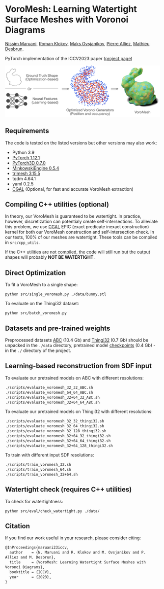 # VoroMesh: Learning Watertight Surface Meshes with Voronoi Diagrams
[Nissim Maruani](https://nissmar.github.io), [Roman Klokov](https://scholar.google.ru/citations?user=LzkFOcoAAAAJ&hl=ru), [Maks Ovsjanikov](https://www.lix.polytechnique.fr/~maks/), [Pierre Alliez](https://team.inria.fr/titane/pierre-alliez/), [Mathieu Desbrun](https://pages.saclay.inria.fr/mathieu.desbrun/).


PyTorch implementation of the ICCV2023 paper ([project page](https://nissmar.github.io/voromesh.github.io/))



<img src='banner.png' />

## Requirements

The code is tested on the listed versions but other versions may also work:

- Python 3.9
- [PyTorch 1.12.1](https://pytorch.org/get-started/locally/)
- [PyTorch3D 0.7.0](https://github.com/facebookresearch/pytorch3d/blob/main/INSTALL.md)
- [MinkowskiEngine 0.5.4](https://github.com/NVIDIA/MinkowskiEngine#anaconda)
- [trimesh 3.15.5](https://trimsh.org/install.html)
- tqdm 4.64.1
- yaml 0.2.5
- [CGAL](https://www.cgal.org) (Optional, for fast and accurate VoroMesh extraction)

## Compiling C++ utilities (optional)

In theory, our VoroMesh is guaranteed to be watertight. In practice, however, discretization can potentialy create self-intersections. To alleviate this problem, we use [CGAL](https://www.cgal.org) EPIC (exact predicate inexact construction) kernel for both our VoroMesh construction and self-intersection check. In our tests, 100% of our meshes are watertight. These tools can be compiled in `src/cpp_utils`.  

If the C++ utilities are not compiled, the code will still run but the output shapes will probably **NOT BE WATERTIGHT**.

## Direct Optimization

To fit a VoroMesh to a single shape:

```
python src/single_voromesh.py ./data/bunny.stl
```

To evaluate on the Thingi32 dataset:

```
python src/batch_voromesh.py
```


## Datasets and pre-trained weights

Preprocessed datasets [ABC](https://drive.google.com/file/d/1YwF-iUfvKTRaR1ZNyQ_TX2IIN597LeGK/view?usp=drive_link) (10.4 Gb) and [Thingi32](https://drive.google.com/file/d/1V77k18e8yQpyzvmBIhtpZIXNfPpi6Zmg/view?usp=drive_link) (0.7 Gb) should be unpacked in the `./data` directory, pretrained model [checkpoints](https://drive.google.com/file/d/1Rw06bM-t88azkwoq6NtTVtJ4h7TVpdLs/view?usp=drive_link) (0.4 Gb) - in the `./` directory of the project.



## Learning-based reconstruction from SDF input


To evaluate our pretrained models on ABC with different resolutions:
```
./scripts/evaluate_voromesh_32_32_ABC.sh
./scripts/evaluate_voromesh_64_64_ABC.sh
./scripts/evaluate_voromesh_32+64_32_ABC.sh
./scripts/evaluate_voromesh_32+64_64_ABC.sh
```

To evaluate our pretrained models on Thingi32 with different resolutions:
```
./scripts/evaluate_voromesh_32_32_thingi32.sh
./scripts/evaluate_voromesh_32_64_thingi32.sh
./scripts/evaluate_voromesh_32_128_thingi32.sh
./scripts/evaluate_voromesh_32+64_32_thingi32.sh
./scripts/evaluate_voromesh_32+64_64_thingi32.sh
./scripts/evaluate_voromesh_32+64_128_thingi32.sh
```

 To train with different input SDF resolutions:
 ```
./scripts/train_voromesh_32.sh
./scripts/train_voromesh_64.sh
./scripts/train_voromesh_32+64.sh
```
## Watertight check (requires C++ utilities)

To check for watertightness:

```
python src/eval/check_watertight.py ./data/
```


## Citation
If you find our work useful in your research, please consider citing:

	@InProceedings{maruani23iccv,
	  author    = {N. Maruani and R. Klokov and M. Ovsjanikov and P. Alliez and M. Desbrun},
	  title     = {VoroMesh: Learning Watertight Surface Meshes with Voronoi Diagrams},
	  booktitle = {ICCV},
	  year      = {2023},
	}
